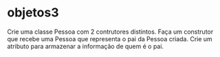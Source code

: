 # objetos3
Crie uma classe Pessoa com 2 contrutores distintos. 
Faça um construtor que recebe uma Pessoa que representa o pai da Pessoa criada. 
Crie um atributo para armazenar a informação de quem é o pai.
